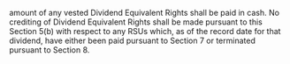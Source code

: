 amount  of  any  vested  Dividend  Equivalent  Rights  shall  be  paid  in  cash.  No  crediting  of  Dividend
Equivalent Rights shall be made pursuant to this Section 5(b) with respect to any RSUs which, as of the
record  date  for  that  dividend,  have  either  been  paid  pursuant  to  Section  7  or  terminated  pursuant  to
Section 8.